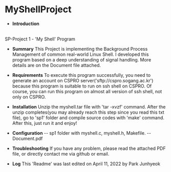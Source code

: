 # MyShellProject

- **Introduction** 
<br>
SP-Project 1   -   'My Shell' Program

- **Summary**
This Project is implementing the Background Process Management of common real-world Linux Shell. I developed this program based on a deep understanding of signal handling. More details are on the Document file attached.

- **Requirements**
To execute this program successfully, you need to generate an account on CSPRO server('sftp://cspro.sogang.ac.kr') because this program is suitable to run on ssh shell on CSPRO. Of course, you can run this program on almost all version of ssh shell, not only on CSPRO.

- **Installation**
Unzip the myshell.tar file with 'tar -xvzf' command. After the unzip completes(you may already reach this step since you read this txt file), go to 'sp1' folder and compile source codes with 'make' command. After this, just run it and enjoy!

- **Configuration**
-- sp1 folder with myshell.c, myshell.h, Makefile. 
-- Document.pdf

- **Troubleshooting**
If you have any problem, please read the attached PDF file, or directly contact me via github or email.

- **Log**
This 'Readme' was last edited on April 11, 2022 by Park Junhyeok
